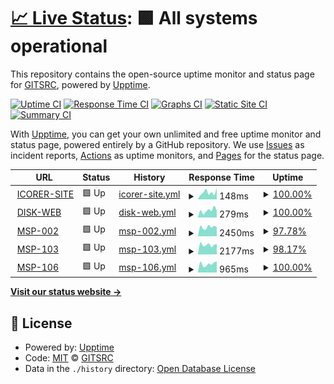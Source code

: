 # [📈 Live Status](https://gitsrc.github.io/upptime): <!--live status--> **🟩 All systems operational**

This repository contains the open-source uptime monitor and status page for [GITSRC](https://blog.icorer.com), powered by [Upptime](https://github.com/upptime/upptime).

[![Uptime CI](https://github.com/gitsrc/upptime/workflows/Uptime%20CI/badge.svg)](https://github.com/gitsrc/upptime/actions?query=workflow%3A%22Uptime+CI%22)
[![Response Time CI](https://github.com/gitsrc/upptime/workflows/Response%20Time%20CI/badge.svg)](https://github.com/gitsrc/upptime/actions?query=workflow%3A%22Response+Time+CI%22)
[![Graphs CI](https://github.com/gitsrc/upptime/workflows/Graphs%20CI/badge.svg)](https://github.com/gitsrc/upptime/actions?query=workflow%3A%22Graphs+CI%22)
[![Static Site CI](https://github.com/gitsrc/upptime/workflows/Static%20Site%20CI/badge.svg)](https://github.com/gitsrc/upptime/actions?query=workflow%3A%22Static+Site+CI%22)
[![Summary CI](https://github.com/gitsrc/upptime/workflows/Summary%20CI/badge.svg)](https://github.com/gitsrc/upptime/actions?query=workflow%3A%22Summary+CI%22)

With [Upptime](https://upptime.js.org), you can get your own unlimited and free uptime monitor and status page, powered entirely by a GitHub repository. We use [Issues](https://github.com/gitsrc/upptime/issues) as incident reports, [Actions](https://github.com/gitsrc/upptime/actions) as uptime monitors, and [Pages](https://gitsrc.github.io/upptime) for the status page.

<!--start: status pages-->
<!-- This summary is generated by Upptime (https://github.com/upptime/upptime) -->
<!-- Do not edit this manually, your changes will be overwritten -->
<!-- prettier-ignore -->
| URL | Status | History | Response Time | Uptime |
| --- | ------ | ------- | ------------- | ------ |
| <img alt="" src="https://icons.duckduckgo.com/ip3/icorer.com.ico" height="13"> [ICORER-SITE](https://icorer.com) | 🟩 Up | [icorer-site.yml](https://github.com/gitsrc/upptime/commits/HEAD/history/icorer-site.yml) | <details><summary><img alt="Response time graph" src="./graphs/icorer-site/response-time-week.png" height="20"> 148ms</summary><br><a href="https://health.icorer.com/history/icorer-site"><img alt="Response time 157" src="https://img.shields.io/endpoint?url=https%3A%2F%2Fraw.githubusercontent.com%2Fgitsrc%2Fupptime%2FHEAD%2Fapi%2Ficorer-site%2Fresponse-time.json"></a><br><a href="https://health.icorer.com/history/icorer-site"><img alt="24-hour response time 52" src="https://img.shields.io/endpoint?url=https%3A%2F%2Fraw.githubusercontent.com%2Fgitsrc%2Fupptime%2FHEAD%2Fapi%2Ficorer-site%2Fresponse-time-day.json"></a><br><a href="https://health.icorer.com/history/icorer-site"><img alt="7-day response time 148" src="https://img.shields.io/endpoint?url=https%3A%2F%2Fraw.githubusercontent.com%2Fgitsrc%2Fupptime%2FHEAD%2Fapi%2Ficorer-site%2Fresponse-time-week.json"></a><br><a href="https://health.icorer.com/history/icorer-site"><img alt="30-day response time 161" src="https://img.shields.io/endpoint?url=https%3A%2F%2Fraw.githubusercontent.com%2Fgitsrc%2Fupptime%2FHEAD%2Fapi%2Ficorer-site%2Fresponse-time-month.json"></a><br><a href="https://health.icorer.com/history/icorer-site"><img alt="1-year response time 157" src="https://img.shields.io/endpoint?url=https%3A%2F%2Fraw.githubusercontent.com%2Fgitsrc%2Fupptime%2FHEAD%2Fapi%2Ficorer-site%2Fresponse-time-year.json"></a></details> | <details><summary><a href="https://health.icorer.com/history/icorer-site">100.00%</a></summary><a href="https://health.icorer.com/history/icorer-site"><img alt="All-time uptime 100.00%" src="https://img.shields.io/endpoint?url=https%3A%2F%2Fraw.githubusercontent.com%2Fgitsrc%2Fupptime%2FHEAD%2Fapi%2Ficorer-site%2Fuptime.json"></a><br><a href="https://health.icorer.com/history/icorer-site"><img alt="24-hour uptime 100.00%" src="https://img.shields.io/endpoint?url=https%3A%2F%2Fraw.githubusercontent.com%2Fgitsrc%2Fupptime%2FHEAD%2Fapi%2Ficorer-site%2Fuptime-day.json"></a><br><a href="https://health.icorer.com/history/icorer-site"><img alt="7-day uptime 100.00%" src="https://img.shields.io/endpoint?url=https%3A%2F%2Fraw.githubusercontent.com%2Fgitsrc%2Fupptime%2FHEAD%2Fapi%2Ficorer-site%2Fuptime-week.json"></a><br><a href="https://health.icorer.com/history/icorer-site"><img alt="30-day uptime 100.00%" src="https://img.shields.io/endpoint?url=https%3A%2F%2Fraw.githubusercontent.com%2Fgitsrc%2Fupptime%2FHEAD%2Fapi%2Ficorer-site%2Fuptime-month.json"></a><br><a href="https://health.icorer.com/history/icorer-site"><img alt="1-year uptime 100.00%" src="https://img.shields.io/endpoint?url=https%3A%2F%2Fraw.githubusercontent.com%2Fgitsrc%2Fupptime%2FHEAD%2Fapi%2Ficorer-site%2Fuptime-year.json"></a></details>
| <img alt="" src="https://icons.duckduckgo.com/ip3/disk.netlinks.world.ico" height="13"> [DISK-WEB](https://disk.netlinks.world) | 🟩 Up | [disk-web.yml](https://github.com/gitsrc/upptime/commits/HEAD/history/disk-web.yml) | <details><summary><img alt="Response time graph" src="./graphs/disk-web/response-time-week.png" height="20"> 279ms</summary><br><a href="https://health.icorer.com/history/disk-web"><img alt="Response time 275" src="https://img.shields.io/endpoint?url=https%3A%2F%2Fraw.githubusercontent.com%2Fgitsrc%2Fupptime%2FHEAD%2Fapi%2Fdisk-web%2Fresponse-time.json"></a><br><a href="https://health.icorer.com/history/disk-web"><img alt="24-hour response time 291" src="https://img.shields.io/endpoint?url=https%3A%2F%2Fraw.githubusercontent.com%2Fgitsrc%2Fupptime%2FHEAD%2Fapi%2Fdisk-web%2Fresponse-time-day.json"></a><br><a href="https://health.icorer.com/history/disk-web"><img alt="7-day response time 279" src="https://img.shields.io/endpoint?url=https%3A%2F%2Fraw.githubusercontent.com%2Fgitsrc%2Fupptime%2FHEAD%2Fapi%2Fdisk-web%2Fresponse-time-week.json"></a><br><a href="https://health.icorer.com/history/disk-web"><img alt="30-day response time 251" src="https://img.shields.io/endpoint?url=https%3A%2F%2Fraw.githubusercontent.com%2Fgitsrc%2Fupptime%2FHEAD%2Fapi%2Fdisk-web%2Fresponse-time-month.json"></a><br><a href="https://health.icorer.com/history/disk-web"><img alt="1-year response time 275" src="https://img.shields.io/endpoint?url=https%3A%2F%2Fraw.githubusercontent.com%2Fgitsrc%2Fupptime%2FHEAD%2Fapi%2Fdisk-web%2Fresponse-time-year.json"></a></details> | <details><summary><a href="https://health.icorer.com/history/disk-web">100.00%</a></summary><a href="https://health.icorer.com/history/disk-web"><img alt="All-time uptime 99.92%" src="https://img.shields.io/endpoint?url=https%3A%2F%2Fraw.githubusercontent.com%2Fgitsrc%2Fupptime%2FHEAD%2Fapi%2Fdisk-web%2Fuptime.json"></a><br><a href="https://health.icorer.com/history/disk-web"><img alt="24-hour uptime 100.00%" src="https://img.shields.io/endpoint?url=https%3A%2F%2Fraw.githubusercontent.com%2Fgitsrc%2Fupptime%2FHEAD%2Fapi%2Fdisk-web%2Fuptime-day.json"></a><br><a href="https://health.icorer.com/history/disk-web"><img alt="7-day uptime 100.00%" src="https://img.shields.io/endpoint?url=https%3A%2F%2Fraw.githubusercontent.com%2Fgitsrc%2Fupptime%2FHEAD%2Fapi%2Fdisk-web%2Fuptime-week.json"></a><br><a href="https://health.icorer.com/history/disk-web"><img alt="30-day uptime 100.00%" src="https://img.shields.io/endpoint?url=https%3A%2F%2Fraw.githubusercontent.com%2Fgitsrc%2Fupptime%2FHEAD%2Fapi%2Fdisk-web%2Fuptime-month.json"></a><br><a href="https://health.icorer.com/history/disk-web"><img alt="1-year uptime 99.92%" src="https://img.shields.io/endpoint?url=https%3A%2F%2Fraw.githubusercontent.com%2Fgitsrc%2Fupptime%2FHEAD%2Fapi%2Fdisk-web%2Fuptime-year.json"></a></details>
| <img alt="" src="https://icons.duckduckgo.com/ip3/msp-portal.gw002.oneitfarm.com.ico" height="13"> [MSP-002](https://msp-portal.gw002.oneitfarm.com/) | 🟩 Up | [msp-002.yml](https://github.com/gitsrc/upptime/commits/HEAD/history/msp-002.yml) | <details><summary><img alt="Response time graph" src="./graphs/msp-002/response-time-week.png" height="20"> 2450ms</summary><br><a href="https://health.icorer.com/history/msp-002"><img alt="Response time 1313" src="https://img.shields.io/endpoint?url=https%3A%2F%2Fraw.githubusercontent.com%2Fgitsrc%2Fupptime%2FHEAD%2Fapi%2Fmsp-002%2Fresponse-time.json"></a><br><a href="https://health.icorer.com/history/msp-002"><img alt="24-hour response time 2946" src="https://img.shields.io/endpoint?url=https%3A%2F%2Fraw.githubusercontent.com%2Fgitsrc%2Fupptime%2FHEAD%2Fapi%2Fmsp-002%2Fresponse-time-day.json"></a><br><a href="https://health.icorer.com/history/msp-002"><img alt="7-day response time 2450" src="https://img.shields.io/endpoint?url=https%3A%2F%2Fraw.githubusercontent.com%2Fgitsrc%2Fupptime%2FHEAD%2Fapi%2Fmsp-002%2Fresponse-time-week.json"></a><br><a href="https://health.icorer.com/history/msp-002"><img alt="30-day response time 2599" src="https://img.shields.io/endpoint?url=https%3A%2F%2Fraw.githubusercontent.com%2Fgitsrc%2Fupptime%2FHEAD%2Fapi%2Fmsp-002%2Fresponse-time-month.json"></a><br><a href="https://health.icorer.com/history/msp-002"><img alt="1-year response time 1333" src="https://img.shields.io/endpoint?url=https%3A%2F%2Fraw.githubusercontent.com%2Fgitsrc%2Fupptime%2FHEAD%2Fapi%2Fmsp-002%2Fresponse-time-year.json"></a></details> | <details><summary><a href="https://health.icorer.com/history/msp-002">97.78%</a></summary><a href="https://health.icorer.com/history/msp-002"><img alt="All-time uptime 99.61%" src="https://img.shields.io/endpoint?url=https%3A%2F%2Fraw.githubusercontent.com%2Fgitsrc%2Fupptime%2FHEAD%2Fapi%2Fmsp-002%2Fuptime.json"></a><br><a href="https://health.icorer.com/history/msp-002"><img alt="24-hour uptime 99.58%" src="https://img.shields.io/endpoint?url=https%3A%2F%2Fraw.githubusercontent.com%2Fgitsrc%2Fupptime%2FHEAD%2Fapi%2Fmsp-002%2Fuptime-day.json"></a><br><a href="https://health.icorer.com/history/msp-002"><img alt="7-day uptime 97.78%" src="https://img.shields.io/endpoint?url=https%3A%2F%2Fraw.githubusercontent.com%2Fgitsrc%2Fupptime%2FHEAD%2Fapi%2Fmsp-002%2Fuptime-week.json"></a><br><a href="https://health.icorer.com/history/msp-002"><img alt="30-day uptime 99.37%" src="https://img.shields.io/endpoint?url=https%3A%2F%2Fraw.githubusercontent.com%2Fgitsrc%2Fupptime%2FHEAD%2Fapi%2Fmsp-002%2Fuptime-month.json"></a><br><a href="https://health.icorer.com/history/msp-002"><img alt="1-year uptime 99.43%" src="https://img.shields.io/endpoint?url=https%3A%2F%2Fraw.githubusercontent.com%2Fgitsrc%2Fupptime%2FHEAD%2Fapi%2Fmsp-002%2Fuptime-year.json"></a></details>
| <img alt="" src="https://icons.duckduckgo.com/ip3/msp-portal.gw103.oneitfarm.com.ico" height="13"> [MSP-103](https://msp-portal.gw103.oneitfarm.com/) | 🟩 Up | [msp-103.yml](https://github.com/gitsrc/upptime/commits/HEAD/history/msp-103.yml) | <details><summary><img alt="Response time graph" src="./graphs/msp-103/response-time-week.png" height="20"> 2177ms</summary><br><a href="https://health.icorer.com/history/msp-103"><img alt="Response time 1268" src="https://img.shields.io/endpoint?url=https%3A%2F%2Fraw.githubusercontent.com%2Fgitsrc%2Fupptime%2FHEAD%2Fapi%2Fmsp-103%2Fresponse-time.json"></a><br><a href="https://health.icorer.com/history/msp-103"><img alt="24-hour response time 1039" src="https://img.shields.io/endpoint?url=https%3A%2F%2Fraw.githubusercontent.com%2Fgitsrc%2Fupptime%2FHEAD%2Fapi%2Fmsp-103%2Fresponse-time-day.json"></a><br><a href="https://health.icorer.com/history/msp-103"><img alt="7-day response time 2177" src="https://img.shields.io/endpoint?url=https%3A%2F%2Fraw.githubusercontent.com%2Fgitsrc%2Fupptime%2FHEAD%2Fapi%2Fmsp-103%2Fresponse-time-week.json"></a><br><a href="https://health.icorer.com/history/msp-103"><img alt="30-day response time 2505" src="https://img.shields.io/endpoint?url=https%3A%2F%2Fraw.githubusercontent.com%2Fgitsrc%2Fupptime%2FHEAD%2Fapi%2Fmsp-103%2Fresponse-time-month.json"></a><br><a href="https://health.icorer.com/history/msp-103"><img alt="1-year response time 1290" src="https://img.shields.io/endpoint?url=https%3A%2F%2Fraw.githubusercontent.com%2Fgitsrc%2Fupptime%2FHEAD%2Fapi%2Fmsp-103%2Fresponse-time-year.json"></a></details> | <details><summary><a href="https://health.icorer.com/history/msp-103">98.17%</a></summary><a href="https://health.icorer.com/history/msp-103"><img alt="All-time uptime 99.57%" src="https://img.shields.io/endpoint?url=https%3A%2F%2Fraw.githubusercontent.com%2Fgitsrc%2Fupptime%2FHEAD%2Fapi%2Fmsp-103%2Fuptime.json"></a><br><a href="https://health.icorer.com/history/msp-103"><img alt="24-hour uptime 100.00%" src="https://img.shields.io/endpoint?url=https%3A%2F%2Fraw.githubusercontent.com%2Fgitsrc%2Fupptime%2FHEAD%2Fapi%2Fmsp-103%2Fuptime-day.json"></a><br><a href="https://health.icorer.com/history/msp-103"><img alt="7-day uptime 98.17%" src="https://img.shields.io/endpoint?url=https%3A%2F%2Fraw.githubusercontent.com%2Fgitsrc%2Fupptime%2FHEAD%2Fapi%2Fmsp-103%2Fuptime-week.json"></a><br><a href="https://health.icorer.com/history/msp-103"><img alt="30-day uptime 99.28%" src="https://img.shields.io/endpoint?url=https%3A%2F%2Fraw.githubusercontent.com%2Fgitsrc%2Fupptime%2FHEAD%2Fapi%2Fmsp-103%2Fuptime-month.json"></a><br><a href="https://health.icorer.com/history/msp-103"><img alt="1-year uptime 99.44%" src="https://img.shields.io/endpoint?url=https%3A%2F%2Fraw.githubusercontent.com%2Fgitsrc%2Fupptime%2FHEAD%2Fapi%2Fmsp-103%2Fuptime-year.json"></a></details>
| <img alt="" src="https://icons.duckduckgo.com/ip3/msp-portal.gw106.oneitfarm.com.ico" height="13"> [MSP-106](https://msp-portal.gw106.oneitfarm.com/) | 🟩 Up | [msp-106.yml](https://github.com/gitsrc/upptime/commits/HEAD/history/msp-106.yml) | <details><summary><img alt="Response time graph" src="./graphs/msp-106/response-time-week.png" height="20"> 965ms</summary><br><a href="https://health.icorer.com/history/msp-106"><img alt="Response time 938" src="https://img.shields.io/endpoint?url=https%3A%2F%2Fraw.githubusercontent.com%2Fgitsrc%2Fupptime%2FHEAD%2Fapi%2Fmsp-106%2Fresponse-time.json"></a><br><a href="https://health.icorer.com/history/msp-106"><img alt="24-hour response time 1010" src="https://img.shields.io/endpoint?url=https%3A%2F%2Fraw.githubusercontent.com%2Fgitsrc%2Fupptime%2FHEAD%2Fapi%2Fmsp-106%2Fresponse-time-day.json"></a><br><a href="https://health.icorer.com/history/msp-106"><img alt="7-day response time 965" src="https://img.shields.io/endpoint?url=https%3A%2F%2Fraw.githubusercontent.com%2Fgitsrc%2Fupptime%2FHEAD%2Fapi%2Fmsp-106%2Fresponse-time-week.json"></a><br><a href="https://health.icorer.com/history/msp-106"><img alt="30-day response time 917" src="https://img.shields.io/endpoint?url=https%3A%2F%2Fraw.githubusercontent.com%2Fgitsrc%2Fupptime%2FHEAD%2Fapi%2Fmsp-106%2Fresponse-time-month.json"></a><br><a href="https://health.icorer.com/history/msp-106"><img alt="1-year response time 956" src="https://img.shields.io/endpoint?url=https%3A%2F%2Fraw.githubusercontent.com%2Fgitsrc%2Fupptime%2FHEAD%2Fapi%2Fmsp-106%2Fresponse-time-year.json"></a></details> | <details><summary><a href="https://health.icorer.com/history/msp-106">100.00%</a></summary><a href="https://health.icorer.com/history/msp-106"><img alt="All-time uptime 100.00%" src="https://img.shields.io/endpoint?url=https%3A%2F%2Fraw.githubusercontent.com%2Fgitsrc%2Fupptime%2FHEAD%2Fapi%2Fmsp-106%2Fuptime.json"></a><br><a href="https://health.icorer.com/history/msp-106"><img alt="24-hour uptime 100.00%" src="https://img.shields.io/endpoint?url=https%3A%2F%2Fraw.githubusercontent.com%2Fgitsrc%2Fupptime%2FHEAD%2Fapi%2Fmsp-106%2Fuptime-day.json"></a><br><a href="https://health.icorer.com/history/msp-106"><img alt="7-day uptime 100.00%" src="https://img.shields.io/endpoint?url=https%3A%2F%2Fraw.githubusercontent.com%2Fgitsrc%2Fupptime%2FHEAD%2Fapi%2Fmsp-106%2Fuptime-week.json"></a><br><a href="https://health.icorer.com/history/msp-106"><img alt="30-day uptime 100.00%" src="https://img.shields.io/endpoint?url=https%3A%2F%2Fraw.githubusercontent.com%2Fgitsrc%2Fupptime%2FHEAD%2Fapi%2Fmsp-106%2Fuptime-month.json"></a><br><a href="https://health.icorer.com/history/msp-106"><img alt="1-year uptime 100.00%" src="https://img.shields.io/endpoint?url=https%3A%2F%2Fraw.githubusercontent.com%2Fgitsrc%2Fupptime%2FHEAD%2Fapi%2Fmsp-106%2Fuptime-year.json"></a></details>

<!--end: status pages-->

[**Visit our status website →**](https://gitsrc.github.io/upptime)

## 📄 License

- Powered by: [Upptime](https://github.com/upptime/upptime)
- Code: [MIT](./LICENSE) © [GITSRC](https://blog.icorer.com)
- Data in the `./history` directory: [Open Database License](https://opendatacommons.org/licenses/odbl/1-0/)
